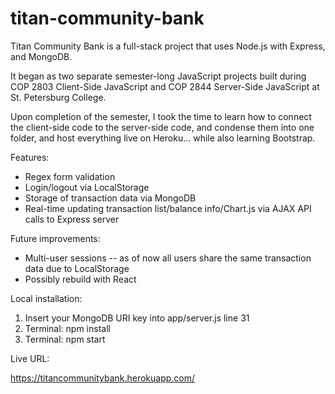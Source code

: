 # titan-community-bank
Titan Community Bank is a full-stack project that uses Node.js with Express, and MongoDB.

It began as two separate semester-long JavaScript projects built during COP 2803 Client-Side JavaScript and COP 2844 Server-Side JavaScript at St. Petersburg College.

Upon completion of the semester, I took the time to learn how to connect the client-side code to the server-side code, and condense them into one folder, and host everything live on Heroku... while also learning Bootstrap.

Features:

- Regex form validation  
- Login/logout via LocalStorage  
- Storage of transaction data via MongoDB  
- Real-time updating transaction list/balance info/Chart.js via AJAX API calls to Express server

Future improvements:

- Multi-user sessions -- as of now all users share the same transaction data due to LocalStorage
- Possibly rebuild with React

Local installation:

1. Insert your MongoDB URI key into app/server.js line 31  
2. Terminal: npm install  
3. Terminal: npm start  

Live URL:

https://titancommunitybank.herokuapp.com/
